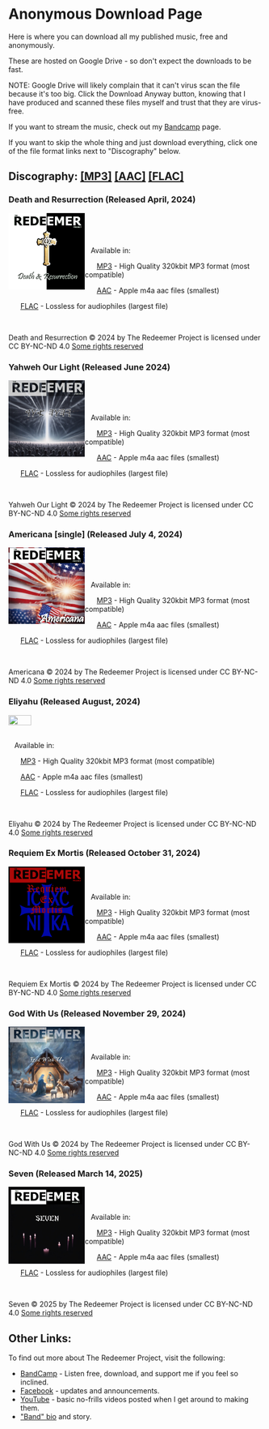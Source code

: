 # Anonymous Download Page

Here is where you can download all my published music, free and anonymously.

These are hosted on Google Drive - so don't expect the downloads to be fast.

NOTE:  Google Drive will likely complain that it can't virus scan the file because it's too big. Click the Download Anyway button, knowing that I have produced and scanned these files myself and trust that they are virus-free.

If you want to stream the music, check out my [Bandcamp](https://theredeemerproject.bandcamp.com) page.

If you want to skip the whole thing and just download everything, click one of the file format links next to "Discography" below.


## Discography: [\[MP3\]](https://drive.google.com/uc?export=download&id=1NTtx_OzQfb0LPqEDe2olD4YoZnWEXXCi) [\[AAC\]](https://drive.google.com/uc?export=download&id=1NTmhk2n3ACk3cBQc5LRhnEq31H-ILlQ2) [\[FLAC\]](https://drive.google.com/uc?export=download&id=1NXIAzApDjilUsncL7_8ONHJ0FR7y9IEE)

### Death and Resurrection (Released April, 2024)

<img src="images/DR/cover.jpg" width="30%" height="30%" align=left>

<BR><BR><BR>

&nbsp;&nbsp;&nbsp;Available in:

&nbsp;&nbsp;&nbsp;&nbsp;&nbsp;&nbsp;[MP3](https://drive.google.com/uc?export=download&id=1NIDUbxCC174t_MJppKlGOUf8tBywFNQ6) - High Quality 320kbit MP3 format (most compatible)

&nbsp;&nbsp;&nbsp;&nbsp;&nbsp;&nbsp;[AAC](https://drive.google.com/uc?export=download&id=1QxPkaxqyUOFsKWfv4D9qxJvA_NMJEJCg) - Apple m4a aac files (smallest)

&nbsp;&nbsp;&nbsp;&nbsp;&nbsp;&nbsp;[FLAC](https://drive.google.com/uc?export=download&id=1Ydt6YEuj0SjwoCystHKoLvvKzVmREpgi) - Lossless for audiophiles (largest file)

<br clear=all>

Death and Resurrection © 2024 by The Redeemer Project is licensed under CC BY-NC-ND 4.0 [Some rights reserved](https://creativecommons.org/licenses/by-nc-nd/4.0/)


### Yahweh Our Light (Released June 2024)

<img src="images/YOL/cover.jpg" width="30%" height="30%" align=left>

<BR><BR><BR>

&nbsp;&nbsp;&nbsp;Available in:

&nbsp;&nbsp;&nbsp;&nbsp;&nbsp;&nbsp;[MP3](https://drive.google.com/uc?export=download&id=1TbjAngWKZ66-W_YZ2Bmqh6DYQQZKQzU3) - High Quality 320kbit MP3 format (most compatible)

&nbsp;&nbsp;&nbsp;&nbsp;&nbsp;&nbsp;[AAC](https://drive.google.com/uc?export=download&id=1z5mg7j-ZQm_VTUPf65Nsrq2JZTYZ_cNx) - Apple m4a aac files (smallest)

&nbsp;&nbsp;&nbsp;&nbsp;&nbsp;&nbsp;[FLAC](https://drive.google.com/uc?export=download&id=1lKn2ovRRGN3dCu5q77DQ0yUQni_4eCLv) - Lossless for audiophiles (largest file)

<br clear=all>

Yahweh Our Light © 2024 by The Redeemer Project is licensed under CC BY-NC-ND 4.0 [Some rights reserved](https://creativecommons.org/licenses/by-nc-nd/4.0/)

### Americana [single] (Released July 4, 2024)

<img src="images/AM/cover.jpg" width="30%" height="30%" align=left>

<BR><BR><BR>

&nbsp;&nbsp;&nbsp;Available in:

&nbsp;&nbsp;&nbsp;&nbsp;&nbsp;&nbsp;[MP3](https://drive.google.com/uc?export=download&id=1OBII3h6rR5Cj76tTN46rDI5pjekZrYOP) - High Quality 320kbit MP3 format (most compatible)

&nbsp;&nbsp;&nbsp;&nbsp;&nbsp;&nbsp;[AAC](https://drive.google.com/uc?export=download&id=17ScDXfFsJhPKrIEKS_JoxShNUnfO0_pD) - Apple m4a aac files (smallest)

&nbsp;&nbsp;&nbsp;&nbsp;&nbsp;&nbsp;[FLAC](https://drive.google.com/uc?export=download&id=18U_T6MfryOgWyANNuxPKNSYAuamG-CqP) - Lossless for audiophiles (largest file)

<br clear=all>

Americana © 2024 by The Redeemer Project is licensed under CC BY-NC-ND 4.0 [Some rights reserved](https://creativecommons.org/licenses/by-nc-nd/4.0/)

### Eliyahu (Released August, 2024)

<img src="images/EL/cover.jpg" width="30%" height="30%" align=left>

<BR><BR><BR>
&nbsp;&nbsp;&nbsp;Available in:

&nbsp;&nbsp;&nbsp;&nbsp;&nbsp;&nbsp;[MP3](https://drive.google.com/uc?export=download&id=1IFcQ7aEoJgpihXMQ8y2aQjf1xUUzUXa4) - High Quality 320kbit MP3 format (most compatible)

&nbsp;&nbsp;&nbsp;&nbsp;&nbsp;&nbsp;[AAC](https://drive.google.com/uc?export=download&id=136o1ZjPo0V8qDBZmajOkKLBkEdWplaBU) - Apple m4a aac files (smallest)

&nbsp;&nbsp;&nbsp;&nbsp;&nbsp;&nbsp;[FLAC](https://drive.google.com/uc?export=download&id=1QD63eBlp8AXOVvKjOyNqBtPArW1sYapn) - Lossless for audiophiles (largest file)

<br clear=all>

Eliyahu © 2024 by The Redeemer Project is licensed under CC BY-NC-ND 4.0 [Some rights reserved](https://creativecommons.org/licenses/by-nc-nd/4.0/)

### Requiem Ex Mortis (Released October 31, 2024)

<img src="images/REM/cover.jpg" width="30%" height="30%" align=left>

<BR><BR><BR>
&nbsp;&nbsp;&nbsp;Available in:

&nbsp;&nbsp;&nbsp;&nbsp;&nbsp;&nbsp;[MP3](https://drive.google.com/uc?export=download&id=148N0jJjcfSgmPozBRAU1HKwxh3h_ZV-4) - High Quality 320kbit MP3 format (most compatible)

&nbsp;&nbsp;&nbsp;&nbsp;&nbsp;&nbsp;[AAC](https://drive.google.com/uc?export=download&id=1GH44bZaQKSlr9w5NzhZ8CJkMShE_0Ed8) - Apple m4a aac files (smallest)

&nbsp;&nbsp;&nbsp;&nbsp;&nbsp;&nbsp;[FLAC](https://drive.google.com/uc?export=download&id=1NLeW6gakMOPQMjcEC4aP65vilWFaOPQy) - Lossless for audiophiles (largest file)

<br clear=all>

Requiem Ex Mortis © 2024 by The Redeemer Project is licensed under CC BY-NC-ND 4.0 [Some rights reserved](https://creativecommons.org/licenses/by-nc-nd/4.0/)

### God With Us (Released November 29, 2024)

<img src="images/GWU/cover.jpg" width="30%" height="30%" align=left>

<BR><BR><BR>
&nbsp;&nbsp;&nbsp;Available in:

&nbsp;&nbsp;&nbsp;&nbsp;&nbsp;&nbsp;[MP3](https://drive.google.com/uc?export=download&id=1-HmvjFK_O6qcWtd51ywWnfWMt9EH3u-S) - High Quality 320kbit MP3 format (most compatible)

&nbsp;&nbsp;&nbsp;&nbsp;&nbsp;&nbsp;[AAC](https://drive.google.com/uc?export=download&id=1-4-Vd6ZxjK0kudguOtfF231irZ9is-bn) - Apple m4a aac files (smallest)

&nbsp;&nbsp;&nbsp;&nbsp;&nbsp;&nbsp;[FLAC](https://drive.google.com/uc?export=download&id=1-3vcH4k0KIzVqyiZxP-r-7IPPXbpiP1R) - Lossless for audiophiles (largest file)

<br clear=all>

God With Us © 2024 by The Redeemer Project is licensed under CC BY-NC-ND 4.0 [Some rights reserved](https://creativecommons.org/licenses/by-nc-nd/4.0/)

### Seven (Released March 14, 2025)
 
<img src="images/seven/cover.jpg" width="30%" height="30%" align=left>

<BR><BR><BR>
&nbsp;&nbsp;&nbsp;Available in:

&nbsp;&nbsp;&nbsp;&nbsp;&nbsp;&nbsp;[MP3](https://drive.google.com/uc?export=download&id=1cKd6ddII7xd50kOv_WgKs3TRUjrQnJBB) - High Quality 320kbit MP3 format (most compatible)

&nbsp;&nbsp;&nbsp;&nbsp;&nbsp;&nbsp;[AAC](https://drive.google.com/uc?export=download&id=1cKK4IGnzHCW7vihjiRpwy_tDm7yb5oRQ) - Apple m4a aac files (smallest)

&nbsp;&nbsp;&nbsp;&nbsp;&nbsp;&nbsp;[FLAC](https://drive.google.com/uc?export=download&id=1cRe8ASAj3knGYkwcV9fthBn2HxXmbslm) - Lossless for audiophiles (largest file)

<br clear=all>

Seven © 2025 by The Redeemer Project is licensed under CC BY-NC-ND 4.0 [Some rights reserved](https://creativecommons.org/licenses/by-nc-nd/4.0/)


## Other Links:

To find out more about The Redeemer Project, visit the following:

* [BandCamp](https://theredeemerproject.bandcamp.com) - Listen free, download, and support me if you feel so inclined.
* [Facebook](https://www.facebook.com/profile.php?id=61558951555423) - updates and announcements.
* [YouTube](https://youtube.com/@TheRedeemerProjectMetal/videos) - basic no-frills videos posted when I get around to making them.
* ["Band" bio](https://blog.efpophis.net/p/the-redeemer-project.html) and story.
